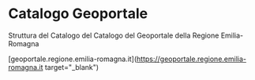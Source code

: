 # Catalogo Geoportale
Struttura del Catalogo del Catalogo del Geoportale della Regione Emilia-Romagna

[geoportale.regione.emilia-romagna.it](https://geoportale.regione.emilia-romagna.it target="_blank")